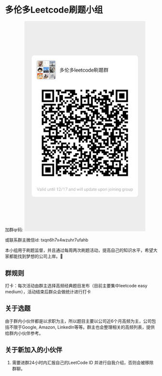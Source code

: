 # 多伦多Leetcode刷题小组

加群qr码: <img src="https://github.com/timothywangdev/leetcode-wechat-group/raw/main/mmqrcode1607630620968.png" width="400">

或联系群主微信id: txqn6h7x4wzuhr7ufahb

本小组用于刷题监督，并且通过每周两次刷题活动，提高自己的知识水平，希望大家都能找到梦想的公司上岸。🐶

## 群规则
打卡：每次活动由群主选择高频经典题目发布（目前主要集中leetcode easy medium），活动结束后群众会做统计进行打卡
## 关于选题
由于群内小伙伴都是以求职为主，所以题目主要以公司近6个月高频为主，公司包括不限于Google, Amazon, LinkedIn等等。群主也会整理相关的高频列表，提供给群内小伙伴参考。
## 关于新加入的小伙伴
1. 需要进群24小时内汇报自己的LeetCode ID 并进行自我介绍，否则会被移除群聊。
